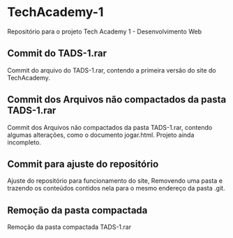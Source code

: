 # TechAcademy-1
Repositório para o projeto Tech Academy 1 - Desenvolvimento Web

## Commit do TADS-1.rar
Commit do arquivo do TADS-1.rar, contendo a primeira versão do site do TechAcademy.

## Commit dos Arquivos não compactados da pasta TADS-1.rar
Commit dos Arquivos não compactados da pasta TADS-1.rar, contendo algumas alterações, como o documento jogar.html.
Projeto ainda incompleto.

## Commit para ajuste do repositório
Ajuste do repositório para funcionamento do site, Removendo uma pasta e trazendo os conteúdos contidos nela para o mesmo endereço da pasta .git.

## Remoção da pasta compactada
Remoção da pasta compactada TADS-1.rar